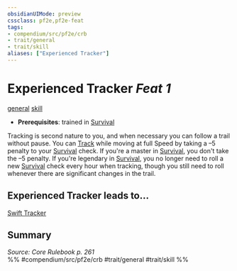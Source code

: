 ```yaml
---
obsidianUIMode: preview
cssclass: pf2e,pf2e-feat
tags:
- compendium/src/pf2e/crb
- trait/general
- trait/skill
aliases: ["Experienced Tracker"]
---
```

# Experienced Tracker  *Feat 1*  
[general](../../Rules/traits/general.md)  [skill](../../Rules/traits/skill.md)  

- **Prerequisites**: trained in [Survival](../skills.md#Survival)

Tracking is second nature to you, and when necessary you can follow a trail without pause. You can [Track](../../Rules/actions/track.md) while moving at full Speed by taking a –5 penalty to your [Survival](../skills.md#Survival) check. If you're a master in [Survival](../skills.md#Survival), you don't take the –5 penalty. If you're legendary in [Survival](../skills.md#Survival), you no longer need to roll a new [Survival](../skills.md#Survival) check every hour when tracking, though you still need to roll whenever there are significant changes in the trail.

## Experienced Tracker leads to...

[Swift Tracker](swift-tracker.md)

## Summary

*Source: Core Rulebook p. 261*  
%% #compendium/src/pf2e/crb #trait/general #trait/skill %%